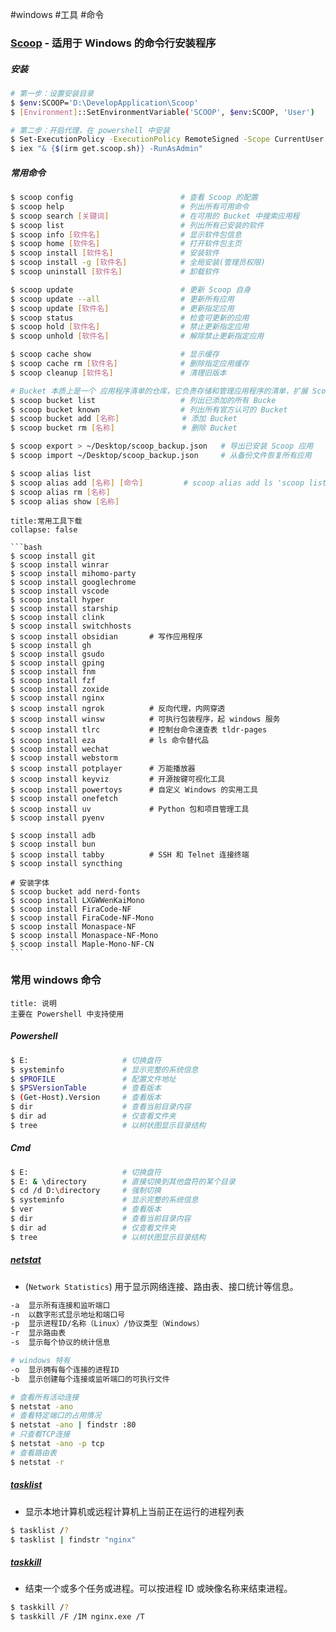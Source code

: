 #windows #工具 #命令

### [Scoop](https://scoop.sh/) - 适用于 Windows 的命令行安装程序

##### 安装

```bash
# 第一步：设置安装目录
$ $env:SCOOP='D:\DevelopApplication\Scoop'
$ [Environment]::SetEnvironmentVariable('SCOOP', $env:SCOOP, 'User')

# 第二步：开启代理，在 powershell 中安装
$ Set-ExecutionPolicy -ExecutionPolicy RemoteSigned -Scope CurrentUser
$ iex "& {$(irm get.scoop.sh)} -RunAsAdmin"
```

##### 常用命令

```bash
$ scoop config                        # 查看 Scoop 的配置
$ scoop help                          # 列出所有可用命令
$ scoop search [关键词]                # 在可用的 Bucket 中搜索应用程
$ scoop list                          # 列出所有已安装的软件
$ scoop info [软件名]                  # 显示软件包信息
$ scoop home [软件名]                  # 打开软件包主页
$ scoop install [软件名]               # 安装软件
$ scoop install -g [软件名]            # 全局安装(管理员权限)
$ scoop uninstall [软件名]             # 卸载软件

$ scoop update                        # 更新 Scoop 自身
$ scoop update --all                  # 更新所有应用
$ scoop update [软件名]                # 更新指定应用
$ scoop status                        # 检查可更新的应用
$ scoop hold [软件名]                  # 禁止更新指定应用
$ scoop unhold [软件名]                # 解除禁止更新指定应用

$ scoop cache show                    # 显示缓存
$ scoop cache rm [软件名]              # 删除指定应用缓存
$ scoop cleanup [软件名]               # 清理旧版本

# Bucket 本质上是一个 应用程序清单的仓库，它负责存储和管理应用程序的清单，扩展 Scoop 的应用程序范围，简化软件的安装和更新过程。
$ scoop bucket list                   # 列出已添加的所有 Bucke
$ scoop bucket known                  # 列出所有官方认可的 Bucket
$ scoop bucket add [名称]              # 添加 Bucket
$ scoop bucket rm [名称]               # 删除 Bucket

$ scoop export > ~/Desktop/scoop_backup.json   # 导出已安装 Scoop 应用
$ scoop import ~/Desktop/scoop_backup.json     # 从备份文件恢复所有应用

$ scoop alias list
$ scoop alias add [名称] [命令]         # scoop alias add ls 'scoop list'
$ scoop alias rm [名称]
$ scoop alias show [名称]
```

````ad-summary
title:常用工具下载
collapse: false

```bash
$ scoop install git
$ scoop install winrar
$ scoop install mihomo-party
$ scoop install googlechrome
$ scoop install vscode
$ scoop install hyper
$ scoop install starship
$ scoop install clink
$ scoop install switchhosts
$ scoop install obsidian       # 写作应用程序
$ scoop install gh
$ scoop install gsudo
$ scoop install gping
$ scoop install fnm
$ scoop install fzf
$ scoop install zoxide
$ scoop install nginx
$ scoop install ngrok          # 反向代理，内网穿透
$ scoop install winsw          # 可执行包装程序，起 windows 服务
$ scoop install tlrc           # 控制台命令速查表 tldr-pages
$ scoop install eza            # ls 命令替代品
$ scoop install wechat
$ scoop install webstorm
$ scoop install potplayer      # 万能播放器
$ scoop install keyviz         # 开源按键可视化工具
$ scoop install powertoys      # 自定义 Windows 的实用工具
$ scoop install onefetch
$ scoop install uv             # Python 包和项目管理工具
$ scoop install pyenv

$ scoop install adb
$ scoop install bun
$ scoop install tabby          # SSH 和 Telnet 连接终端
$ scoop install syncthing

# 安装字体
$ scoop bucket add nerd-fonts
$ scoop install LXGWWenKaiMono
$ scoop install FiraCode-NF
$ scoop install FiraCode-NF-Mono
$ scoop install Monaspace-NF
$ scoop install Monaspace-NF-Mono
$ scoop install Maple-Mono-NF-CN
```
````

### 常用 windows 命令

```ad-note
title: 说明
主要在 Powershell 中支持使用
```

##### Powershell

```sh
$ E:                     # 切换盘符
$ systeminfo             # 显示完整的系统信息
$ $PROFILE               # 配置文件地址
$ $PSVersionTable        # 查看版本
$ (Get-Host).Version     # 查看版本
$ dir                    # 查看当前目录内容
$ dir ad                 # 仅查看文件夹
$ tree                   # 以树状图显示目录结构
```

##### Cmd

```sh
$ E:                     # 切换盘符
$ E: & \directory        # 直接切换到其他盘符的某个目录
$ cd /d D:\directory     # 强制切换
$ systeminfo             # 显示完整的系统信息
$ ver                    # 查看版本
$ dir                    # 查看当前目录内容
$ dir ad                 # 仅查看文件夹
$ tree                   # 以树状图显示目录结构
```

##### [netstat](https://learn.microsoft.com/en-us/windows-server/administration/windows-commands/netstat)

- (`Network Statistics`) 用于显示网络连接、路由表、接口统计等信息。

```bash
-a  显示所有连接和监听端口
-n  以数字形式显示地址和端口号
-p  显示进程ID/名称（Linux）/协议类型（Windows）
-r  显示路由表
-s  显示每个协议的统计信息

# windows 特有
-o  显示拥有每个连接的进程ID
-b  显示创建每个连接或监听端口的可执行文件

# 查看所有活动连接
$ netstat -ano
# 查看特定端口的占用情况
$ netstat -ano | findstr :80
# 只查看TCP连接
$ netstat -ano -p tcp
# 查看路由表
$ netstat -r
```

##### [tasklist](https://learn.microsoft.com/en-us/windows-server/administration/windows-commands/tasklist)

- 显示本地计算机或远程计算机上当前正在运行的进程列表

```bash
$ tasklist /?
$ tasklist | findstr "nginx"
```

##### [taskkill](https://learn.microsoft.com/en-us/windows-server/administration/windows-commands/taskkill)

- 结束一个或多个任务或进程。可以按进程 ID 或映像名称来结束进程。

```bash
$ taskkill /?
$ taskkill /F /IM nginx.exe /T
```
